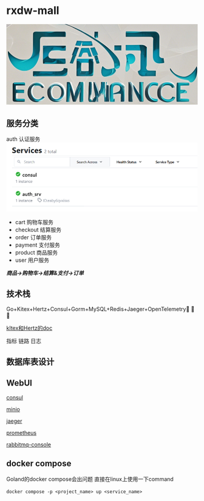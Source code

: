 # rxdw-mall

![.png](images/ReadMEpic/front.png)

## 服务分类

auth 认证服务![image.png](images/consul/image.png)

* cart 购物车服务
* checkout 结算服务
* order 订单服务
* payment 支付服务
* product 商品服务
* user 用户服务

***商品->购物车->结算&支付->订单***

## 技术栈

Go+Kitex+Hertz+Consul+Gorm+MySQL+Redis+Jaeger+OpenTelemetry🚀️ 🚀️ 🚀️

[kItex和Hertz的doc](https://www.cloudwego.io/)

指标 链路 日志



## 数据库表设计

## WebUI

[consul](http://121.40.228.214:8500/)

[minio](http://121.40.228.214:19001/)

[jaeger](http://121.40.228.214:16686/)

[prometheus](http://121.40.228.214:3000/)

[rabbitmq-console](http://http://121.40.228.214:15672/)

## docker compose

Goland的docker compose会出问题 直接在linux上使用一下command

`docker compose -p <project_name> up <service_name>`
